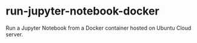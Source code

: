 # run-jupyter-notebook-docker
Run a Jupyter Notebook from a Docker container hosted on Ubuntu Cloud server.
